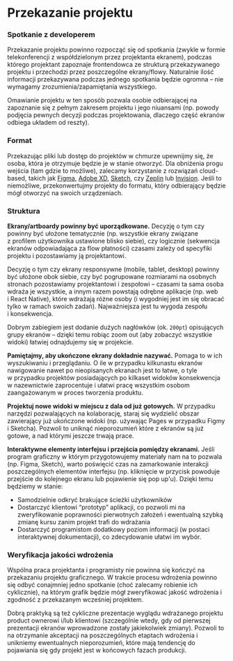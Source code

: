 # Przekazanie projektu

### Spotkanie z&nbsp;developerem

Przekazanie projektu powinno rozpocząć się od spotkania (zwykle w&nbsp;formie telekonferencji z&nbsp;współdzielonym przez projektanta ekranem), podczas którego projektant zapoznaje frontendowca ze strukturą przekazywanego projektu i&nbsp;przechodzi przez poszczególne ekrany/flowy. Naturalnie ilość informacji przekazywana podczas jednego spotkania będzie ogromna – nie wymagamy zrozumienia/zapamiętania wszystkiego.

Omawianie projektu w&nbsp;ten sposób pozwala osobie odbierającej na zapoznanie się z&nbsp;pełnym zakresem projektu i&nbsp;jego niuansami (np. powody podjęcia pewnych decyzji podczas projektowania, dlaczego część ekranów odbiega układem od reszty).

### Format

Przekazując pliki lub dostęp do projektów w&nbsp;chmurze upewnijmy się, że osoba, która je otrzymuje będzie je w&nbsp;stanie otworzyć. Dla obniżenia progu wejścia (tam gdzie to możliwe), zalecamy korzystanie z&nbsp;rozwiązań cloud-based, takich jak [Figma](https://figma.com), [Adobe XD](https://www.adobe.com/products/xd.html), [Sketch](https://www.sketch.com/), czy [Zeplin](https://zeplin.io/) lub [Invision](https://www.invisionapp.com/). Jeśli to niemożliwe, przekonwertujmy projekty do formatu, który odbierający będzie mógł otworzyć na swoich urządzeniach.

### Struktura

**Ekrany/artboardy powinny być uporządkowane.** Decyzję o&nbsp;tym czy powinny być ułożone tematycznie (np. wszystkie ekrany związane z&nbsp;profilem użytkownika ustawione blisko siebie), czy logicznie (sekwencja ekranów odpowiadająca za flow płatności) czasami zależy od specyfiki projektu i&nbsp;pozostawiamy ją projektantowi.

Decyzję o&nbsp;tym czy ekrany responsywne (mobile, tablet, desktop) powinny być ułożone obok siebie, czy być pogrupowane rozmiarami na osobnych stronach pozostawiamy projektantowi i&nbsp;zespołowi – czasami ta sama osoba wdraża je wszystkie, a&nbsp;innym razem powstają odrębne aplikacje (np. web i&nbsp;React Native), które wdrażają różne osoby (i wygodniej jest im się obracać tylko w&nbsp;ramach swoich zadań). Najważniejsza jest tu wygoda zespołu i&nbsp;konsekwencja.

Dobrym zabiegiem jest dodanie dużych nagłówków (ok. `200pt`) opisujących grupy ekranów – dzięki temu robiąc zoom out (aby zobaczyć wszystkie widoki) łatwiej odnajdujemy się w&nbsp;projekcie.

**Pamiętajmy, aby ukończone ekrany dokładnie nazywać.** Pomaga to w&nbsp;ich wyszukiwaniu i&nbsp;przeglądaniu. O&nbsp;ile w&nbsp;przypadku kilkunastu ekranów nawigowanie nawet po nieopisanych ekranach jest to łatwe, o&nbsp;tyle w&nbsp;przypadku projektów posiadających po kilkaset widoków konsekwencja w&nbsp;nazewnictwie zaprocentuje i&nbsp;ułatwi pracę wszystkim osobom zaangażowanym w&nbsp;proces tworzenia produktu.

**Projektuj nowe widoki w&nbsp;miejscu z&nbsp;dala od już gotowych.** W&nbsp;przypadku narzędzi pozwalających na kolaborację, staraj się wydzielić obszar zawierający już ukończone widoki (np. używając Pages w&nbsp;przypadku Figmy i&nbsp;Sketcha). Pozwoli to uniknąć nieporozumień które z&nbsp;ekranów są już gotowe, a&nbsp;nad którymi jeszcze trwają prace.

**Interaktywne elementy interfejsu i&nbsp;przejścia pomiędzy ekranami.** Jeśli program graficzny w&nbsp;którym przygotowujemy materiały nam na to pozwala (np. Figma, Sketch), warto poświęcić czas na zamarkowanie interakcji poszczególnych elementów interfejsu (np. kliknięcie w&nbsp;przycisk powoduje przejście do kolejnego ekranu lub pojawienie się pop up'u). Dzięki temu będziemy w&nbsp;stanie:

* Samodzielnie odkryć brakujące ścieżki użytkowników
* Dostarczyć klientowi “prototyp” aplikacji, co pozwoli mi na zweryfikowanie poprawności pierwotnych założeń i&nbsp;ewentualną szybką zmianę kursu zanim projekt trafi do wdrażania
* Dostarczyć programistom dodatkowy poziom informacji (w postaci interaktywnej dokumentacji), co zdecydowanie ułatwi im wybór.

### Weryfikacja jakości wdrożenia

Wspólna praca projektanta i programisty nie powinna się kończyć na przekazaniu projektu graficznego. W trakcie procesu wdrożenia powinno się odbyć conajmniej jedno spotkanie (choć zalecamy robienie ich cyklicznie), na którym grafik będzie mógł zweryfikować jakość wdrożenia i zgodność z przekazanym wcześniej projektem.

Dobrą praktyką są też cykliczne prezentacje wyglądu wdrażanego projektu product ownerowi i/lub klientowi (szczególnie wtedy, gdy od pierwszej prezentacji ekranów wprowadzone zostały jakiekolwiek zmiany). Pozwoli to na otrzymanie akceptacji na poszczególnych etaptach wdrożenia i unikniemy ewentualnych nieporozumień, które mają tendencję do pojawiania się gdy projekt jest w końcowych fazach produkcji.
